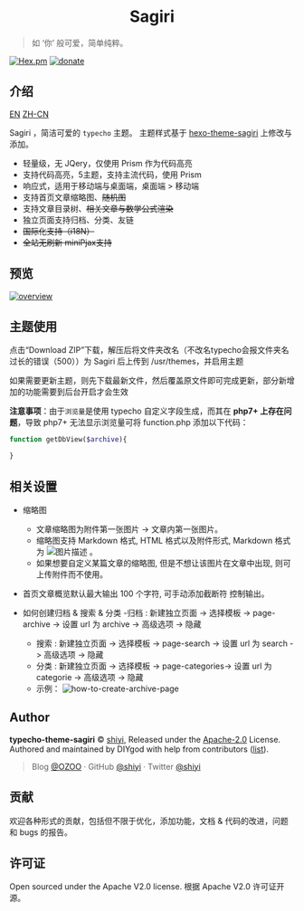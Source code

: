 <h1 align="center">Sagiri</h1>

> 如 ‘你’ 般可爱，简单纯粹。

[![Hex.pm](https://img.shields.io/hexpm/l/plug.svg?style=flat-square)](https://github.com/shiyiya/typecho-theme-sagiri/blob/master/LICENSE)
[![donate](https://img.shields.io/badge/$-donate-ff69b4.svg?style=flat-square)](https://github.com/shiyiya/typecho-theme-sagiri#donate)


## 介绍

[EN](./doc/README-EN.md) [ZH-CN](./README.md)

Sagiri ，简洁可爱的 `typecho` 主题。
主题样式基于 [hexo-theme-sagiri](https://github.com/DIYgod/hexo-theme-sagiri) 上修改与添加。


- 轻量级，无 JQery，仅使用 Prism 作为代码高亮
- 支持代码高亮，5主题，支持主流代码，使用 Prism
- 响应式，适用于移动端与桌面端，桌面端 > 移动端
- 支持首页文章缩略图、~~随机图~~
- 支持文章目录树、~~相关文章与数学公式渲染~~
- 独立页面支持归档、分类、友链
- ~~国际化支持（i18N）~~
- ~~全站无刷新 miniPjax支持~~

## 预览

[![overview](https://runtua.cn/usr/uploads/2018/10/4100730242.png)](https://runtua.cn)

## 主题使用

点击“Download ZIP”下载，解压后将文件夹改名（不改名typecho会报文件夹名过长的错误（500））为 Sagiri 后上传到 /usr/themes，并启用主题

如果需要更新主题，则先下载最新文件，然后覆盖原文件即可完成更新，部分新增加的功能需要到后台开启才会生效

**注意事项**：由于`浏览量`是使用 typecho 自定义字段生成，而其在 **php7+ 上存在问题**，导致 php7+ 无法显示浏览量可将 function.php 添加以下代码：
```php 
function getDbView($archive){

}
```

## 相关设置

- 缩略图
  - 文章缩略图为附件第一张图片 -> 文章内第一张图片。
  - 缩略图支持 Markdown 格式, HTML 格式以及附件形式, Markdown 格式为 ![图片描述](图片链接) 。
  - 如果想要自定义某篇文章的缩略图, 但是不想让该图片在文章中出现, 则可上传附件而不使用。

- 首页文章概览默认最大输出 100 个字符, 可手动添加截断符 <!-- more --> 控制输出。

- 如何创建归档 & 搜索 & 分类
  -归档 :
    新建独立页面 -> 选择模板 -> page-archive -> 设置 url 为 archive -> 高级选项 -> 隐藏 
  - 搜索 :
    新建独立页面 -> 选择模板 -> page-search -> 设置 url 为 search -> 高级选项 -> 隐藏 
  - 分类 :
    新建独立页面 -> 选择模板 -> page-categories-> 设置 url 为 categorie -> 高级选项 -> 隐藏
  - 示例：
    ![how-to-create-archive-page](https://runtua.cn/usr/uploads/2018/10/3336908615.png)

## Author

**typecho-theme-sagiri** © [shiyi](https://github.com/shiyiya), Released under the [Apache-2.0](./LICENSE) License.<br>
Authored and maintained by DIYgod with help from contributors ([list](https://github.com/shiyiya/typecho-theme-sagiri/contributors)).

> Blog [@OZOO](https://www.runtua.cn) · GitHub [@shiyi](https://github.com/shiyiya) · Twitter [@shiyi](https://twitter.com/)

## 贡献

欢迎各种形式的贡献，包括但不限于优化，添加功能，文档 & 代码的改进，问题和 bugs 的报告。

## 许可证

Open sourced under the Apache V2.0 license.
根据 Apache V2.0 许可证开源。